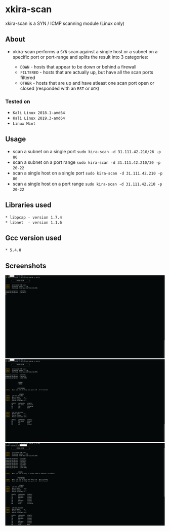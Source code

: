 # xkira-scan
xkira-scan is a SYN / ICMP scanning module (Linux only)

## About
* xkira-scan performs a `SYN` scan against a single host or a subnet on a specific port or port-range and splits the result into 3 categories:

	* `DOWN`     - hosts that appear to be down or behind a firewall
	* `FILTERED` - hosts that are actually up, but have all the scan ports filtered
	* `OTHER`    - hosts that are up and have atleast one scan port open or closed (responded with an `RST` or `ACK`)

### Tested on 
* `Kali Linux 2018.1-amd64`
* `Kali Linux 2019.3-amd64`
* `Linux Mint`

## Usage
* scan a subnet on a single port `sudo kira-scan -d 31.111.42.210/26 -p 80`
* scan a subnet on a port range  `sudo kira-scan -d 31.111.42.210/30 -p 20-22`
* scan a single host on a single port `sudo kira-scan -d 31.111.42.210 -p 80`
* scan a single host on a port range  `sudo kira-scan -d 31.111.42.210 -p 20-22`

## Libraries used
	* libpcap - version 1.7.4
	* libnet  - version 1.1.6

## Gcc version used
	* 5.4.0

## Screenshots
![alt text](https://github.com/jissatsu/xkira-scan/blob/master/screenshots/pct1.png)
![alt text](https://github.com/jissatsu/xkira-scan/blob/master/screenshots/pct2.png)
![alt text](https://github.com/jissatsu/xkira-scan/blob/master/screenshots/pct3.png)
